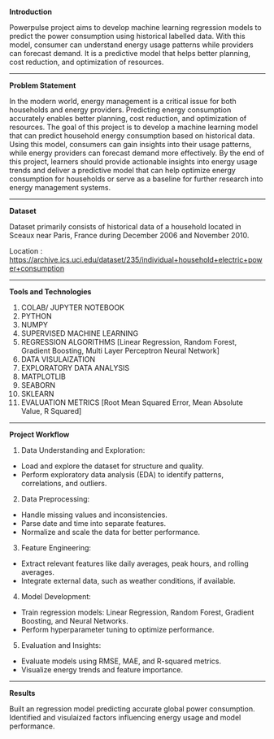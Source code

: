 **Introduction**

Powerpulse project aims to develop machine learning regression models to predict the power consumption using historical labelled data. With this model, consumer can understand energy usage patterns while providers can forecast demand.​ It is a predictive model that helps better planning, cost reduction, and optimization of resources.

-------------------------------------------------------------------------------

**Problem Statement**

In the modern world, energy management is a critical issue for both households and energy providers. Predicting energy consumption accurately enables better planning, cost reduction, and optimization of resources. The goal of this project is to develop a machine learning model that can predict household energy consumption based on historical data. Using this model, consumers can gain insights into their usage patterns, while energy providers can forecast demand more effectively.
By the end of this project, learners should provide actionable insights into energy usage trends and deliver a predictive model that can help optimize energy consumption for households or serve as a baseline for further research into energy management systems.

-------------------------------------------------------------------------------

**Dataset**

Dataset primarily consists of historical data of a household located in Sceaux near Paris, France during December 2006 and November 2010.

Location : https://archive.ics.uci.edu/dataset/235/individual+household+electric+power+consumption

-------------------------------------------------------------------------------

**Tools and Technologies**

  1. COLAB/ JUPYTER NOTEBOOK
  2. PYTHON
  3. NUMPY
  4. SUPERVISED MACHINE LEARNING
  5. REGRESSION ALGORITHMS [Linear Regression, Random Forest, Gradient Boosting, Multi Layer Perceptron Neural Network]
  6. DATA VISULAIZATION
  7. EXPLORATORY DATA ANALYSIS
  8. MATPLOTLIB
  9. SEABORN
  10. SKLEARN
  11. EVALUATION METRICS [Root Mean Squared Error, Mean Absolute Value, R Squared]

-------------------------------------------------------------------------------

**Project Workflow**

1. Data Understanding and Exploration:

  * Load and explore the dataset for structure and quality.
  * Perform exploratory data analysis (EDA) to identify patterns, correlations, and outliers.
    
2. Data Preprocessing:

  * Handle missing values and inconsistencies.
  * Parse date and time into separate features.
  * Normalize and scale the data for better performance.

3. Feature Engineering:

  * Extract relevant features like daily averages, peak hours, and rolling averages.
  * Integrate external data, such as weather conditions, if available.
  
4. Model Development:

  * Train regression models: Linear Regression, Random Forest, Gradient Boosting, and Neural Networks.
  * Perform hyperparameter tuning to optimize performance.
    
5. Evaluation and Insights:

  * Evaluate models using RMSE, MAE, and R-squared metrics.
  * Visualize energy trends and feature importance.
  
-------------------------------------------------------------------------------

**Results**

Built an regression model predicting accurate global power consumption.
Identified and visulaized factors influencing energy usage and model performance.
